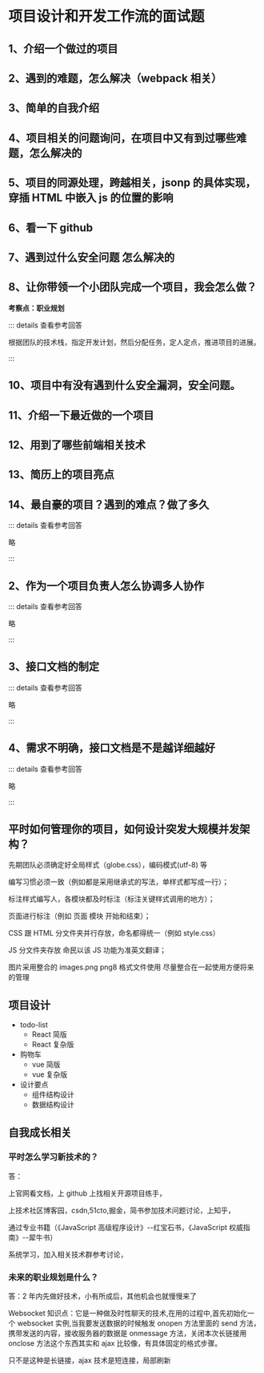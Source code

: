 # 项目设计和开发工作流的面试题

## 1、介绍一个做过的项目

## 2、遇到的难题，怎么解决（webpack 相关）

## 3、简单的自我介绍

## 4、项目相关的问题询问，在项目中又有到过哪些难题，怎么解决的

## 5、项目的同源处理，跨越相关，jsonp 的具体实现，穿插 HTML 中嵌入 js 的位置的影响

## 6、看一下 github

## 7、遇到过什么安全问题 怎么解决的

## 8、让你带领一个小团队完成一个项目，我会怎么做？

**考察点：职业规划**

::: details 查看参考回答

根据团队的技术栈，指定开发计划，然后分配任务，定人定点，推进项目的进展。

:::

## 10、项目中有没有遇到什么安全漏洞，安全问题。

## 11、介绍一下最近做的一个项目

## 12、用到了哪些前端相关技术

## 13、简历上的项目亮点

## 14、最自豪的项目？遇到的难点？做了多久

::: details 查看参考回答

略

:::

## 2、作为一个项目负责人怎么协调多人协作

::: details 查看参考回答

略

:::

## 3、接口文档的制定

::: details 查看参考回答

略

:::

## 4、需求不明确，接口文档是不是越详细越好

::: details 查看参考回答

略

:::

## 平时如何管理你的项目，如何设计突发大规模并发架构？

先期团队必须确定好全局样式（globe.css），编码模式(utf-8) 等

编写习惯必须一致（例如都是采用继承式的写法，单样式都写成一行）；

标注样式编写人，各模块都及时标注（标注关键样式调用的地方）；

页面进行标注（例如 页面 模块 开始和结束）；

CSS 跟 HTML 分文件夹并行存放，命名都得统一（例如 style.css）

JS 分文件夹存放 命民以该 JS 功能为准英文翻译；

图片采用整合的 images.png png8 格式文件使用 尽量整合在一起使用方便将来的管理

## 项目设计

- todo-list
  - React 简版
  - React 复杂版
- 购物车
  - vue 简版
  - vue 复杂版
- 设计要点
  - 组件结构设计
  - 数据结构设计

## 自我成长相关

### 平时怎么学习新技术的？

答：

上官网看文档，上 github 上找相关开源项目练手，

上技术社区博客园，csdn,51cto,掘金，简书参加技术问题讨论，上知乎，

通过专业书籍（《JavaScript 高级程序设计》--红宝石书，《JavaScript 权威指南》--犀牛书）

系统学习，加入相关技术群参考讨论，

### 未来的职业规划是什么？

答：2 年内先做好技术，小有所成后，其他机会也就慢慢来了

Websocket 知识点：它是一种做及时性聊天的技术,在用的过程中,首先初始化一个 websocket 实例,当我要发送数据的时候触发 onopen 方法里面的 send 方法，携带发送的内容，接收服务器的数据是 onmessage 方法，关闭本次长链接用 onclose 方法这个东西其实和 ajax 比较像，有具体固定的格式步骤。

只不是这种是长链接，ajax 技术是短连接，局部刷新
